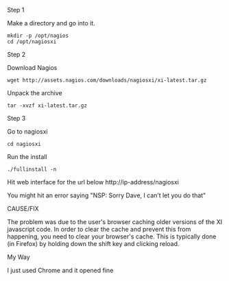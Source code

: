 Step 1

Make a directory and go into it.
```
mkdir -p /opt/nagios
cd /opt/nagiosxi
```
Step 2

Download Nagios
```
wget http://assets.nagios.com/downloads/nagiosxi/xi-latest.tar.gz
```

Unpack the archive
```
tar -xvzf xi-latest.tar.gz
```

Step 3

Go to nagiosxi
```
cd nagiosxi
```
Run the install
```
./fullinstall -n 
```

Hit web interface for the url below
http://ip-address/nagiosxi

You might hit an error saying "NSP: Sorry Dave, I can’t let you do that"

CAUSE/FIX

The problem was due to the user's browser caching older versions of the XI javascript code. In order to clear the cache and prevent this from happening, you need to clear your browser's cache. This is typically done (in Firefox) by holding down the shift key and clicking reload.

My Way

I just used Chrome and it opened fine
